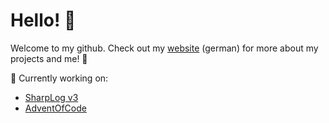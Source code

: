 # Hello! 👋

Welcome to my github. Check out my [website](marvin-fuchs.de) (german) for more about my projects and me! 🚀

🎈 Currently working on:
- [SharpLog v3](sharplog.marvin-fuchs.de)
- [AdventOfCode](https://github.com/habetuz/AdventOfCode)
